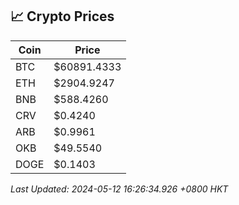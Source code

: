 ## 📈 Crypto Prices

| Coin | Price |
| ---- | ----- |
| BTC | $60891.4333 |
| ETH | $2904.9247 |
| BNB | $588.4260 |
| CRV | $0.4240 |
| ARB | $0.9961 |
| OKB | $49.5540 |
| DOGE | $0.1403 |

_Last Updated: 2024-05-12 16:26:34.926 +0800 HKT_